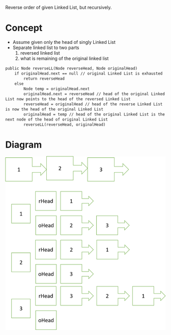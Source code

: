 Reverse order of given Linked List, but recursively.
# Concept
- Assume given only the head of singly Linked List
- Separate linked list to two parts
  1. reversed linked list
  2. what is remaining of the original linked list

```
public Node reverseLL(Node reverseHead, Node originalHead)
    if originalHead.next == null // original Linked List is exhausted
        return reverseHead 
    else
        Node temp = originalHead.next
        originalHead.next = reverseHead // head of the original Linked List now points to the head of the reversed Linked List
        reverseHead = originalHead // head of the reverse Linked List is now the head of the original Linked List
        originalHead = temp // head of the original Linked List is the next node of the head of original Linked List 
        reverseLL(reverseHead, originalHead)
```

# Diagram
![Diagram](https://raw.githubusercontent.com/jeongm/Algorithms/master/247R/recursion/3.%20Reverse%20Linked%20List/reverseLLRecurse.png)
